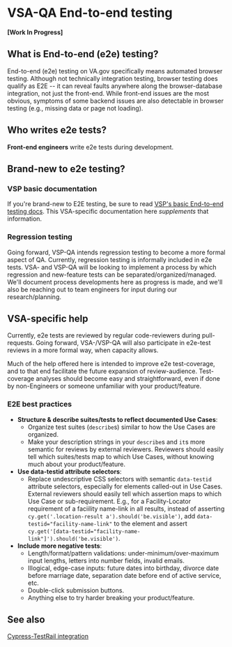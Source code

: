 # VSA-QA End-to-end testing

**[Work In Progress]**

## What is End-to-end (e2e) testing?

End-to-end (e2e) testing on VA.gov specifically means automated browser testing.  Although not technically integration testing, browser testing does qualify as E2E -- it can reveal faults anywhere along the browser-database integration, not just the front-end.  While front-end issues are the most obvious, symptoms of some backend issues are also detectable in browser testing (e.g., missing data or page not loading).

## Who writes e2e tests?

**Front-end engineers** write e2e tests during development.

## Brand-new to e2e testing?

### VSP basic documentation

If you're brand-new to E2E testing, be sure to read [VSP's basic End-to-end testing docs](https://github.com/department-of-veterans-affairs/va.gov-team/tree/master/platform/testing/end-to-end).  This VSA-specific documentation here _supplements_ that information.

### Regression testing

Going forward, VSP-QA intends regression testing to become a more formal aspect of QA.  Currently, regression testing is informally included in e2e tests.  VSA- and VSP-QA will be looking to implement a process by which regression and new-feature tests can be separated/organized/managed.  We'll document process developments here as progress is made, and we'll also be reaching out to team engineers for input during our research/planning.


## VSA-specific help

Currently, e2e tests are reviewed by regular code-reviewers during pull-requests.  Going forward, VSA-/VSP-QA will also participate in e2e-test reviews in a more formal way, when capacity allows.

Much of the help offered here is intended to improve e2e test-coverage, and to that end facilitate the future expansion of review-audience.  Test-coverage analyses should become easy and straightforward, even if done by non-Engineers or someone unfamiliar with your product/feature.

### E2E best practices

- **Structure & describe suites/tests to reflect documented Use Cases**:
  - Organize test suites (`describe`s) similar to how the Use Cases are organized.
  - Make your description strings in your `describe`s and `it`s more semantic for reviews by external reviewers.  Reviewers should easily tell which suites/tests map to which Use Cases, without knowing much about your product/feature.
- **Use data-testid attribute selectors**:
  - Replace undescriptive CSS selectors with semantic `data-testid` attribute selectors, especially for elements called-out in Use Cases.  External reviewers should easily tell which assertion maps to which Use Case or sub-requirement.  E.g., for a Facility-Locator requirement of a faciility name-link in all results, instead of asserting `cy.get('.location-result a').should('be.visible')`, add `data-testid="facility-name-link"` to the element and assert `cy.get('[data-testid="facility-name-link"]').should('be.visible')`.
- **Include more negative tests**:
  - Length/format/pattern validations: under-minimum/over-maximum input lengths, letters into number fields, invalid emails.
  - Illogical, edge-case inputs: future dates into birthday, divorce date before marriage date, separation date before end of active service, etc.
  - Double-click submission buttons.
  - Anything else to try harder breaking your product/feature.
  
## See also

[Cypress-TestRail integration](https://github.com/department-of-veterans-affairs/va.gov-team/blob/master/teams/vsa/engineering/qa/vsa-qa-cypress-testrail.md)
